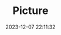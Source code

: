 ---
weight: 1
images:
- /images/edited/46.jpeg
title: Picture
date: 2023-12-07 22:11:32
tags: [luminarneo,work,ILCE7M3,25.1]
---